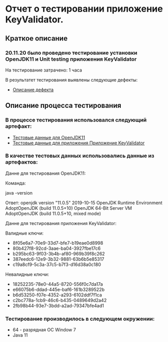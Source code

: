 # Отчет о тестировании приложение KeyValidator.
## Краткое описание
### 20.11.20 было проведено тестирование установки OpenJDK11 и Unit testing приложения KeyValidator
На тестирование затрачено: 1 часа

В результатет тестирования выявлены следующие дефекты:
* [Описание дефекта](https://github.com/SergeyQA13/Start-Java-1.1/issues/4#issue-749082095)


## Описание процесса тестирования
### В процессе тестирования использовался следующий артефакт:
* [Тестовые данные для OpenJDK11 ](https://github.com/netology-code/javaqa-homeworks/blob/master/intro/openjdk11-manual.md)
* [Тестовые данные для приложения Приложение KeyValidator](https://github.com/netology-code/javaqa-homeworks/blob/master/intro/user-manual.md)

### В качестве тестовых данных использовались данные из артефактов:

Данне для тестирования OpenJDK11:

Команда:

java -version

Ответ:
openjdk version "11.0.5" 2019-10-15
OpenJDK Runtime Environment AdoptOpenJDK (build 11.0.5+10)
OpenJDK 64-Bit Server VM AdoptOpenJDK (build 11.0.5+10, mixed mode)

Данне для тестирования приложения KeyValidator:

Валидные ключи:

* 8f05e6a7-70e9-33d7-bfe7-b19eae0d8998
* 80b427f8-92cd-3aae-ba04-3927fbe17c6
* b295bc63-9f03-3b4b-af80-969b39f8c262
* 387eedc6-12e9-3b32-9881-63b6b5e85317
* c19a8cf9-5c3a-37c5-b7f3-d16d38a0c180

Невалидные ключи:

* 18252235-78e0-44a5-8720-556f0c7da17a
* e66075b6-ddad-445e-baf6-161b3289522b
* b6d53250-f07e-4352-a293-6102ddf7f1ca
* c2bc778a-1cb9-46c6-b435-0489649d2a42
* 2fb98b44-93e7-3bdd-a2ad-79347bfe4ad1

### Тестирование производилось в следующем окружении:
* 64 - разрядная ОС Window 7
* Java 11